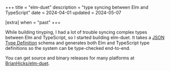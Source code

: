 +++
title = "elm-duet"
description = "type syncing between Elm and TypeScript"
date = 2024-04-01
updated = 2024-05-07

[extra]
when = "past"
+++

While building tinyping, I had a lot of trouble syncing complex types between Elm and TypeScript, so I started building elm-duet.
It takes a [JSON Type Definition](https://jsontypedef.com/) schema and generates both Elm and TypeScript type definitions so the system can be type-checked end-to-end.

You can get source and binary releases for many platforms at [BrianHicks/elm-duet](https://github.com/BrianHicks/elm-duet).
